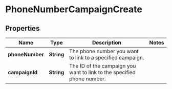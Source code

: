 

# PhoneNumberCampaignCreate


## Properties

| Name | Type | Description | Notes |
|------------ | ------------- | ------------- | -------------|
|**phoneNumber** | **String** | The phone number you want to link to a specified campaign. |  |
|**campaignId** | **String** | The ID of the campaign you want to link to the specified phone number. |  |



